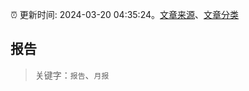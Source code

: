 :alarm_clock: 更新时间: 2024-03-20 04:35:24。[文章来源](/README.md)、[文章分类](/TAGS.md)

## 报告


> 关键字：`报告`、`月报`



